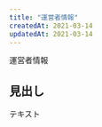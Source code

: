 ```yaml
---
title: "運営者情報"
createdAt: 2021-03-14
updatedAt: 2021-03-14
---
```


運営者情報

<!-- more -->

## 見出し

テキスト
